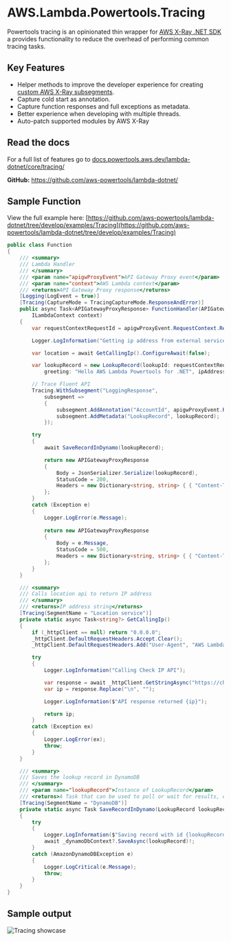# AWS.Lambda.Powertools.Tracing

Powertools tracing is an opinionated thin wrapper for [AWS X-Ray .NET SDK](https://github.com/aws/aws-xray-sdk-dotnet/)
a provides functionality to reduce the overhead of performing common tracing tasks.

## Key Features

* Helper methods to improve the developer experience for creating [custom AWS X-Ray subsegments](https://docs.aws.amazon.com/xray/latest/devguide/xray-sdk-dotnet-subsegments.html).
* Capture cold start as annotation.
* Capture function responses and full exceptions as metadata.
* Better experience when developing with multiple threads.
* Auto-patch supported modules by AWS X-Ray

## Read the docs

For a full list of features go to [docs.powertools.aws.dev/lambda-dotnet/core/tracing/](docs.powertools.aws.dev/lambda-dotnet/core/tracing/)

**GitHub:** https://github.com/aws-powertools/lambda-dotnet/

## Sample Function

View the full example here: [https://github.com/aws-powertools/lambda-dotnet/tree/develop/examples/Tracing](https://github.com/aws-powertools/lambda-dotnet/tree/develop/examples/Tracing)

```csharp
public class Function
{
    /// <summary>
    /// Lambda Handler
    /// </summary>
    /// <param name="apigwProxyEvent">API Gateway Proxy event</param>
    /// <param name="context">AWS Lambda context</param>
    /// <returns>API Gateway Proxy response</returns>
    [Logging(LogEvent = true)]
    [Tracing(CaptureMode = TracingCaptureMode.ResponseAndError)]
    public async Task<APIGatewayProxyResponse> FunctionHandler(APIGatewayProxyRequest apigwProxyEvent,
        ILambdaContext context)
    {
        var requestContextRequestId = apigwProxyEvent.RequestContext.RequestId;

        Logger.LogInformation("Getting ip address from external service");

        var location = await GetCallingIp().ConfigureAwait(false);

        var lookupRecord = new LookupRecord(lookupId: requestContextRequestId,
            greeting: "Hello AWS Lambda Powertools for .NET", ipAddress: location);

        // Trace Fluent API
        Tracing.WithSubsegment("LoggingResponse",
            subsegment =>
            {
                subsegment.AddAnnotation("AccountId", apigwProxyEvent.RequestContext.AccountId);
                subsegment.AddMetadata("LookupRecord", lookupRecord);
            });

        try
        {
            await SaveRecordInDynamo(lookupRecord);

            return new APIGatewayProxyResponse
            {
                Body = JsonSerializer.Serialize(lookupRecord),
                StatusCode = 200,
                Headers = new Dictionary<string, string> { { "Content-Type", "application/json" } }
            };
        }
        catch (Exception e)
        {
            Logger.LogError(e.Message);
            
            return new APIGatewayProxyResponse
            {
                Body = e.Message,
                StatusCode = 500,
                Headers = new Dictionary<string, string> { { "Content-Type", "application/json" } }
            };
        }
    }

    /// <summary>
    /// Calls location api to return IP address
    /// </summary>
    /// <returns>IP address string</returns>
    [Tracing(SegmentName = "Location service")]
    private static async Task<string?> GetCallingIp()
    {
        if (_httpClient == null) return "0.0.0.0";
        _httpClient.DefaultRequestHeaders.Accept.Clear();
        _httpClient.DefaultRequestHeaders.Add("User-Agent", "AWS Lambda .Net Client");

        try
        {
            Logger.LogInformation("Calling Check IP API");

            var response = await _httpClient.GetStringAsync("https://checkip.amazonaws.com/").ConfigureAwait(false);
            var ip = response.Replace("\n", "");

            Logger.LogInformation($"API response returned {ip}");

            return ip;
        }
        catch (Exception ex)
        {
            Logger.LogError(ex);
            throw;
        }
    }

    /// <summary>
    /// Saves the lookup record in DynamoDB
    /// </summary>
    /// <param name="lookupRecord">Instance of LookupRecord</param>
    /// <returns>A Task that can be used to poll or wait for results, or both.</returns>
    [Tracing(SegmentName = "DynamoDB")]
    private static async Task SaveRecordInDynamo(LookupRecord lookupRecord)
    {
        try
        {
            Logger.LogInformation($"Saving record with id {lookupRecord.LookupId}");
            await _dynamoDbContext?.SaveAsync(lookupRecord)!;
        }
        catch (AmazonDynamoDBException e)
        {
            Logger.LogCritical(e.Message);
            throw;
        }
    }
}
```

## Sample output

![Tracing showcase](http://docs.powertools.aws.dev/lambda-dotnet/media/tracer_utility_showcase.png)
